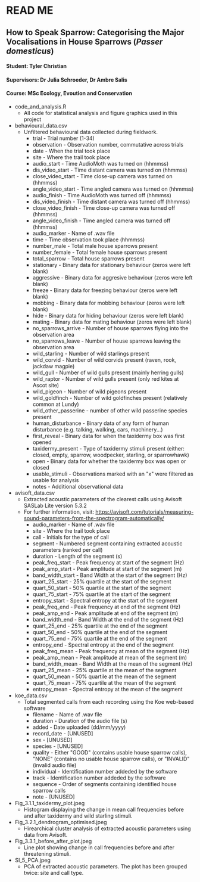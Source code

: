 # READ ME

## How to Speak Sparrow: Categorising the Major Vocalisations in House Sparrows (*Passer domesticus*)

#### Student: Tyler Christian

#### Supervisors: Dr Julia Schroeder, Dr Ambre Salis

#### Course: MSc Ecology, Evoution and Conservation

-   code_and_analysis.R
    -   All code for statistical analysis and figure graphics used in this project
-   behavioural_data.csv
    -   Unfiltered behavioural data collected during fieldwork.
        -   trial - Trial number (1-34)
        -   observation - Observation number, commutative across trials
        -   date - When the trial took place
        -   site - Where the trail took place
        -   audio_start - Time AudioMoth was turned on (hhmmss)
        -   dis_video_start - Time distant camera was turned on (hhmmss)
        -   close_video_start - Time close-up camera was turned on (hhmmss)
        -   angle_video_start - Time angled camera was turned on (hhmmss)
        -   audio_finish - Time AudioMoth was turned off (hhmmss)
        -   dis_video_finish - Time distant camera was turned off (hhmmss)
        -   close_video_finish - Time close-up camera was turned off (hhmmss)
        -   angle_video_finish - Time angled camera was turned off (hhmmss)
        -   audio_marker - Name of .wav file
        -   time - Time observation took place (hhmmss)
        -   number_male - Total male house sparrows present
        -   number_female - Total female house sparrows present
        -   total_sparrow - Total house sparrows present
        -   stationary - Binary data for stationary behaviour (zeros were left blank)
        -   aggressive - Binary data for aggresive behaviour (zeros were left blank)
        -   freeze - Binary data for freezing behaviour (zeros were left blank)
        -   mobbing - Binary data for mobbing behaviour (zeros were left blank)
        -   hide - Binary data for hiding behaviour (zeros were left blank)
        -   mating - Binary data for mating behaviour (zeros were left blank)
        -   no_sparrows_arrive - Number of house sparrows flying into the observation area
        -   no_sparrows_leave - Number of house sparrows leaving the observation area
        -   wild_starling - Number of wild starlings present
        -   wild_corvid - Number of wild corvids present (raven, rook, jackdaw magpie)
        -   wild_gull - Number of wild gulls present (mainly herring gulls)
        -   wild_raptor - Number of wild gulls present (only red kites at Ascot site)
        -   wild_pigeon - Number of wild pigeons present
        -   wild_goldfinch - Number of wild goldfinches present (relatively common at Lundy)
        -   wild_other_passerine - number of other wild passerine species present
        -   human_disturbance - Binary data of any form of human disturbance (e.g. talking, walking, cars, machinery...)
        -   first_reveal - Binary data for when the taxidermy box was first opened
        -   taxidermy_present - Type of taxidermy stimuli present (either: closed, empty, sparrow, woodpecker, starling, or sparrowhawk)
        -   open - Binary data for whether the taxidermy box was open or closed
        -   usable_stimuli - Observations marked with an "x" were filtered as usable for analysis
        -   notes - Additional observational data
-   avisoft_data.csv
    -   Extracted acoustic parameters of the clearest calls using Avisoft SASLab Lite version 5.3.2
    -   For further information, visit: <https://avisoft.com/tutorials/measuring-sound-parameters-from-the-spectrogram-automatically/>
        -   audio_marker - Name of .wav file
        -   site - Where the trail took place
        -   call - Initials for the type of call
        -   segment - Numbered segment containing extracted acoustic parameters (ranked per call)
        -   duration - Length of the segment (s)
        -   peak_freq_start - Peak frequency at start of the segment (Hz)
        -   peak_amp_start - Peak amplitude at start of the segment (m)
        -   band_width_start - Band Width at the start of the segment (Hz)
        -   quart_25_start - 25% quartile at the start of the segment
        -   quart_50_start - 50% quartile at the start of the segment
        -   quart_75_start - 75% quartile at the start of the segment
        -   entropy_start - Spectral entropy at the start of the segment
        -   peak_freq_end - Peak frequency at end of the segment (Hz)
        -   peak_amp_end - Peak amplitude at end of the segment (m)
        -   band_width_end - Band Width at the end of the segment (Hz)
        -   quart_25_end - 25% quartile at the end of the segment
        -   quart_50_end - 50% quartile at the end of the segment
        -   quart_75_end - 75% quartile at the end of the segment
        -   entropy_end - Spectral entropy at the end of the segment
        -   peak_freq_mean - Peak frequency at mean of the segment (Hz)
        -   peak_amp_mean - Peak amplitude at mean of the segment (m)
        -   band_width_mean - Band Width at the mean of the segment (Hz)
        -   quart_25_mean - 25% quartile at the mean of the segment
        -   quart_50_mean - 50% quartile at the mean of the segment
        -   quart_75_mean - 75% quartile at the mean of the segment
        -   entropy_mean - Spectral entropy at the mean of the segment
-   koe_data.csv
    -   Total segmented calls from each recording using the Koe web-based software
        -   filename - Name of .wav file
        -   duration - Duration of the audio file (s)
        -   added - Date uploaded (dd/mm/yyyy)
        -   record_date - [UNUSED]
        -   sex - [UNUSED]
        -   species - [UNUSED]
        -   quality - Either "GOOD" (contains usable house sparrow calls), "NONE" (contains no usable house sparrow calls), or "INVALID" (invalid audio file)
        -   individual - Identification number addeded by the software
        -   track - Identification number addeded by the software
        -   sequence - Order of segments containing identified house sparrow calls
        -   note - [UNUSED]
-   Fig_3.1.1_taxidermy_plot.jpeg
    -   Histogram displaying the change in mean call frequencies before and after taxidermy and wild starling stimuli.
-   Fig_3.2.1_dendrogram_optimised.jpeg
    -   Hirearchical cluster analysis of extracted acoustic parameters using data from Avisoft.
-   Fig_3.3.1_before_after_plot.jpeg
    -   Line plot showing change in call frequencies before and after threatening stimuli.
-   SI_5_PCA.jpeg
    -   PCA of extracted acoustic parameters. The plot has been grouped twice: site and call type.

